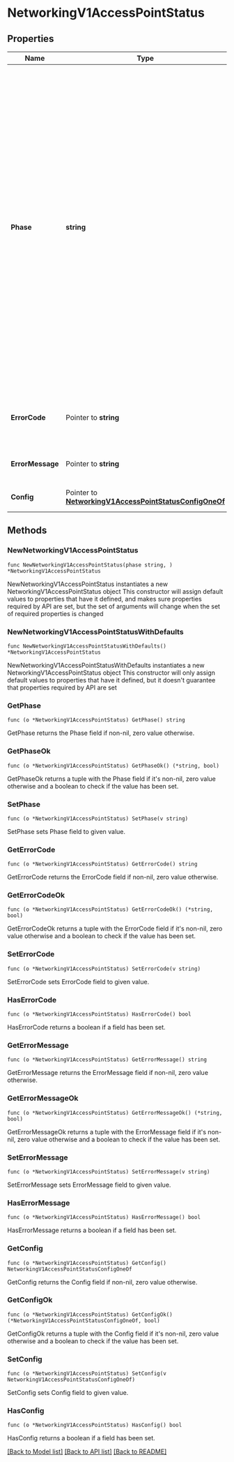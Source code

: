 # NetworkingV1AccessPointStatus

## Properties

Name | Type | Description | Notes
------------ | ------------- | ------------- | -------------
**Phase** | **string** | The lifecycle phase of the access point:    PROVISIONING: Access point provisioning is in progress;    PENDING_ACCEPT: Access point connection request is pending acceptance by the customer;    READY:  Access point is ready;    FAILED: Access point is in a failed state;    DEPROVISIONING: Access point deprovisioning is in progress;    DISCONNECTED: Access Point has been disconnected in the cloud provider by the customer;    DEGRADED: Access Point is experiencing reduced performance or partial failure;    ERROR: Invalid customer input during Access Point creation;  | [readonly] 
**ErrorCode** | Pointer to **string** | Error code if access point is in a failed state. May be used for programmatic error checking. | [optional] [readonly] 
**ErrorMessage** | Pointer to **string** | Displayable error message if access point is in a failed state. | [optional] [readonly] 
**Config** | Pointer to [**NetworkingV1AccessPointStatusConfigOneOf**](NetworkingV1AccessPointStatusConfigOneOf.md) | Cloud specific status of the access point. | [optional] [readonly] 

## Methods

### NewNetworkingV1AccessPointStatus

`func NewNetworkingV1AccessPointStatus(phase string, ) *NetworkingV1AccessPointStatus`

NewNetworkingV1AccessPointStatus instantiates a new NetworkingV1AccessPointStatus object
This constructor will assign default values to properties that have it defined,
and makes sure properties required by API are set, but the set of arguments
will change when the set of required properties is changed

### NewNetworkingV1AccessPointStatusWithDefaults

`func NewNetworkingV1AccessPointStatusWithDefaults() *NetworkingV1AccessPointStatus`

NewNetworkingV1AccessPointStatusWithDefaults instantiates a new NetworkingV1AccessPointStatus object
This constructor will only assign default values to properties that have it defined,
but it doesn't guarantee that properties required by API are set

### GetPhase

`func (o *NetworkingV1AccessPointStatus) GetPhase() string`

GetPhase returns the Phase field if non-nil, zero value otherwise.

### GetPhaseOk

`func (o *NetworkingV1AccessPointStatus) GetPhaseOk() (*string, bool)`

GetPhaseOk returns a tuple with the Phase field if it's non-nil, zero value otherwise
and a boolean to check if the value has been set.

### SetPhase

`func (o *NetworkingV1AccessPointStatus) SetPhase(v string)`

SetPhase sets Phase field to given value.


### GetErrorCode

`func (o *NetworkingV1AccessPointStatus) GetErrorCode() string`

GetErrorCode returns the ErrorCode field if non-nil, zero value otherwise.

### GetErrorCodeOk

`func (o *NetworkingV1AccessPointStatus) GetErrorCodeOk() (*string, bool)`

GetErrorCodeOk returns a tuple with the ErrorCode field if it's non-nil, zero value otherwise
and a boolean to check if the value has been set.

### SetErrorCode

`func (o *NetworkingV1AccessPointStatus) SetErrorCode(v string)`

SetErrorCode sets ErrorCode field to given value.

### HasErrorCode

`func (o *NetworkingV1AccessPointStatus) HasErrorCode() bool`

HasErrorCode returns a boolean if a field has been set.

### GetErrorMessage

`func (o *NetworkingV1AccessPointStatus) GetErrorMessage() string`

GetErrorMessage returns the ErrorMessage field if non-nil, zero value otherwise.

### GetErrorMessageOk

`func (o *NetworkingV1AccessPointStatus) GetErrorMessageOk() (*string, bool)`

GetErrorMessageOk returns a tuple with the ErrorMessage field if it's non-nil, zero value otherwise
and a boolean to check if the value has been set.

### SetErrorMessage

`func (o *NetworkingV1AccessPointStatus) SetErrorMessage(v string)`

SetErrorMessage sets ErrorMessage field to given value.

### HasErrorMessage

`func (o *NetworkingV1AccessPointStatus) HasErrorMessage() bool`

HasErrorMessage returns a boolean if a field has been set.

### GetConfig

`func (o *NetworkingV1AccessPointStatus) GetConfig() NetworkingV1AccessPointStatusConfigOneOf`

GetConfig returns the Config field if non-nil, zero value otherwise.

### GetConfigOk

`func (o *NetworkingV1AccessPointStatus) GetConfigOk() (*NetworkingV1AccessPointStatusConfigOneOf, bool)`

GetConfigOk returns a tuple with the Config field if it's non-nil, zero value otherwise
and a boolean to check if the value has been set.

### SetConfig

`func (o *NetworkingV1AccessPointStatus) SetConfig(v NetworkingV1AccessPointStatusConfigOneOf)`

SetConfig sets Config field to given value.

### HasConfig

`func (o *NetworkingV1AccessPointStatus) HasConfig() bool`

HasConfig returns a boolean if a field has been set.


[[Back to Model list]](../README.md#documentation-for-models) [[Back to API list]](../README.md#documentation-for-api-endpoints) [[Back to README]](../README.md)


